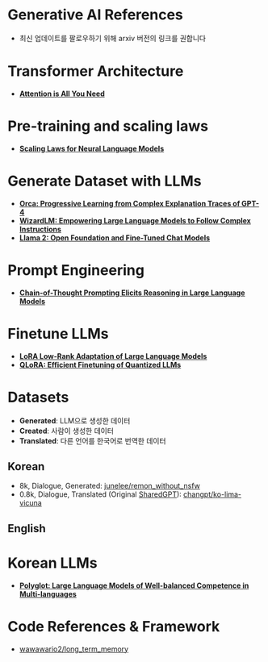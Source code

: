 # Generative AI References
- 최신 업데이트를 팔로우하기 위해 arxiv 버전의 링크를 권합니다

# Transformer Architecture
- **[Attention is All You Need](https://arxiv.org/pdf/1706.03762)**

# Pre-training and scaling laws
- **[Scaling Laws for Neural Language Models](https://arxiv.org/abs/2001.08361)**

# Generate Dataset with LLMs
- **[Orca: Progressive Learning from Complex Explanation Traces of GPT-4](https://arxiv.org/abs/2306.02707)**
- **[WizardLM: Empowering Large Language Models to Follow Complex Instructions](https://arxiv.org/abs/2304.12244)**
- **[Llama 2: Open Foundation and Fine-Tuned Chat Models](https://ai.meta.com/research/publications/llama-2-open-foundation-and-fine-tuned-chat-models/)**

# Prompt Engineering
- **[Chain-of-Thought Prompting Elicits Reasoning in Large Language Models](https://arxiv.org/abs/2201.11903)**

# Finetune LLMs
- **[LoRA Low-Rank Adaptation of Large Language Models](https://arxiv.org/pdf/2106.09685.pdf)**
- **[QLoRA: Efficient Finetuning of Quantized LLMs](https://arxiv.org/pdf/2305.14314.pdf)**

# Datasets
- **Generated**: LLM으로 생성한 데이터
- **Created**: 사람이 생성한 데이터
- **Translated**: 다른 언어를 한국어로 번역한 데이터

## Korean 
- 8k, Dialogue, Generated: [junelee/remon_without_nsfw](https://huggingface.co/datasets/junelee/remon_without_nsfw)
- 0.8k, Dialogue, Translated (Original [SharedGPT](https://huggingface.co/datasets/64bits/lima_vicuna_format)): [changpt/ko-lima-vicuna](https://huggingface.co/datasets/changpt/ko-lima-vicuna)


## English

# Korean LLMs
- **[Polyglot: Large Language Models of Well-balanced Competence in Multi-languages](https://github.com/EleutherAI/polyglot)**

# Code References & Framework
- [wawawario2/long_term_memory](https://github.com/wawawario2/long_term_memory)
